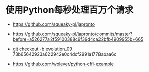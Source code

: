 # 使用Python每秒处理百万个请求

* https://github.com/squeaky-pl/japronto

* https://github.com/squeaky-pl/japronto/commits/master?before=a526277a2f59100388c9f39d4ca22bfb4909955b+665

* git checkout -b evolution_09 73b65642923a622942e0c4dcf2991a1778abaa6c

* https://github.com/wolever/python-cffi-example

